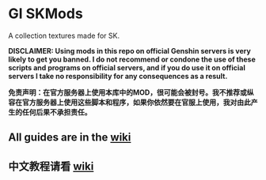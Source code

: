 
# GI SKMods
A collection textures made for SK.

**DISCLAIMER: Using mods in this repo on official Genshin servers is very likely to get you banned. I do not recommend or condone the use of these scripts and programs on official servers, and if you do use it on official servers I take no responsibility for any consequences as a result.**

**免责声明：在官方服务器上使用本库中的MOD，很可能会被封号。我不推荐或纵容在官方服务器上使用这些脚本和程序，如果你依然要在官服上使用，我对由此产生的任何后果不承担责任。**

## All guides are in the [wiki](https://github.com/zeroruka/GI_Assets/wiki)

## 中文教程请看 [wiki](https://github.com/zeroruka/GI-Assets-wiki/wiki)

